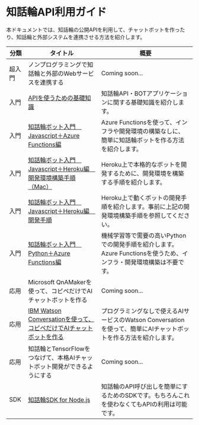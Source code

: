 # 知話輪API利用ガイド

本ドキュメントでは、知話輪の公開APIを利用して、チャットボットを作ったり、知話輪と外部システムを連携させる方法を紹介します。<br>  

| 分類 | タイトル | 概要 |
|---|---|---|
| 超入門 | ノンプログラミングで知話輪と外部のWebサービスを連携する | Coming soon... |
| 入門 | [APIを使うための基礎知識](./document/APIcomponent.md) | 知話輪API・BOTアプリケーションに関する基礎知識を紹介します。 |
| 入門 | [知話輪ボット入門　Javascript＋Azure Functions編](./document/CreateBotWithJavascriptOnAzureFunctions.md) | Azure Functionsを使って、インフラや開発環境の構築なしに、簡単に知話輪ボットを作る方法を紹介します。 |
| 入門 | [知話輪ボット入門　Javascript＋Heroku編　開発環境構築手順（Mac）](./document/build_environment.md) | Heroku上で本格的なボットを開発するために、開発環境を構築する手順を紹介します。 |
| 入門 | [知話輪ボット入門　Javascript＋Heroku編　開発手順](./document/post_message/post_message.md) | Heroku上で動くボットの開発手順を紹介します。事前に上記の開発環境構築手順を参照してください。 |
| 入門 | [知話輪ボット入門　Python＋Azure Functions編](./document/CreateBotWithPythonOnAzureFunctions.md) | 機械学習等で需要の高いPythonでの開発手順を紹介します。Azure Functionsを使うため、インフラ・開発環境構築は不要です。 |
| 応用 | Microsoft QnAMakerを使って、コピペだけでAIチャットボットを作る | Coming soon... |
| 応用 | [IBM Watson Conversationを使って、コピペだけでAIチャットボットを作る](./document/CreateWatsonBotWithJavascriptOnAzureFunctions.md) | プログラミングなしで使えるAIサービスのWatson Conversationを使って、簡単にAIチャットボットを作る方法を紹介します。 |
| 応用 | 知話輪とTensorFlowをつなげて、本格AIチャットボット開発ができるようにする | Coming soon... |
| SDK | [知話輪SDK for Node.js](https://github.com/DreamArtsChiwawa/chiwawa_node_sdk) | 知話輪のAPI呼び出しを簡単にするためのSDKです。もちろんこれを使わなくてもAPIの利用は可能です。 |
